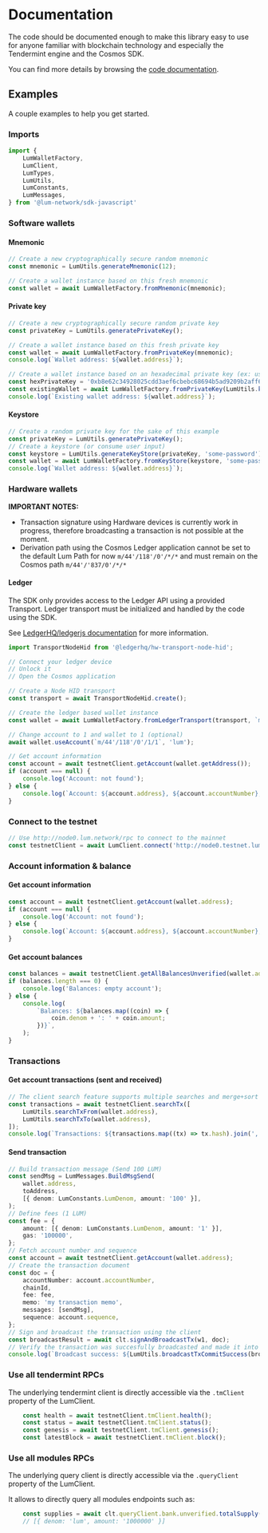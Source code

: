 # Documentation

The code should be documented enough to make this library easy to use for anyone familiar with blockchain technology and especially the Tendermint engine and the Cosmos SDK.

You can find more details by browsing the [code documentation](./lib).

## Examples

A couple examples to help you get started.

### Imports

```typescript
import {
    LumWalletFactory,
    LumClient,
    LumTypes,
    LumUtils,
    LumConstants,
    LumMessages,
} from '@lum-network/sdk-javascript'
```

### Software wallets

#### Mnemonic
```typescript
// Create a new cryptographically secure random mnemonic 
const mnemonic = LumUtils.generateMnemonic(12);

// Create a wallet instance based on this fresh mnemonic
const wallet = await LumWalletFactory.fromMnemonic(mnemonic);
```

#### Private key
```typescript
// Create a new cryptographically secure random private key
const privateKey = LumUtils.generatePrivateKey();

// Create a wallet instance based on this fresh private key
const wallet = await LumWalletFactory.fromPrivateKey(mnemonic);
console.log(`Wallet address: ${wallet.address}`);

// Create a wallet instance based on an hexadecimal private key (ex: user input - 0x is optional)
const hexPrivateKey = '0xb8e62c34928025cdd3aef6cbebc68694b5ad9209b2aff6d3891c8e61d22d3a3b';
const existingWallet = await LumWalletFactory.fromPrivateKey(LumUtils.keyFromHex(hexPrivateKey));
console.log(`Existing wallet address: ${wallet.address}`);
```

#### Keystore
```typescript
// Create a random private key for the sake of this example
const privateKey = LumUtils.generatePrivateKey();
// Create a keystore (or consume user input)
const keystore = LumUtils.generateKeyStore(privateKey, 'some-password');
const wallet = await LumWalletFactory.fromKeyStore(keystore, 'some-password');
console.log(`Wallet address: ${wallet.address}`);
```

### Hardware wallets

**IMPORTANT NOTES:**
- Transaction signature using Hardware devices is currently work in progress, therefore broadcasting a transaction is not possible at the moment.
- Derivation path using the Cosmos Ledger application cannot be set to the default Lum Path for now `m/44'/118'/0'/*/*` and must remain on the Cosmos path `m/44'/'837/0'/*/*`

#### Ledger

The SDK only provides access to the Ledger API using a provided Transport.
Ledger transport must be initialized and handled by the code using the SDK.

See [LedgerHQ/ledgerjs documentation](https://github.com/LedgerHQ/ledgerjs) for more information.

```typescript
import TransportNodeHid from '@ledgerhq/hw-transport-node-hid';

// Connect your ledger device
// Unlock it
// Open the Cosmos application

// Create a Node HID transport
const transport = await TransportNodeHid.create();

// Create the ledger based wallet instance
const wallet = await LumWalletFactory.fromLedgerTransport(transport, `m/44'/118'/0'/0/0`, 'lum');

// Change account to 1 and wallet to 1 (optional)
await wallet.useAccount(`m/44'/118'/0'/1/1`, 'lum');

// Get account information
const account = await testnetClient.getAccount(wallet.getAddress());
if (account === null) {
    console.log('Account: not found');
} else {
    console.log(`Account: ${account.address}, ${account.accountNumber}, ${account.sequence}`);
}
```


### Connect to the testnet

```typescript
// Use http://node0.lum.network/rpc to connect to the mainnet
const testnetClient = await LumClient.connect('http://node0.testnet.lum.network/rpc');
```

### Account information & balance

#### Get account information
```typescript
const account = await testnetClient.getAccount(wallet.address);
if (account === null) {
    console.log('Account: not found');
} else {
    console.log(`Account: ${account.address}, ${account.accountNumber}, ${account.sequence}`);
}
```

#### Get account balances
```typescript
const balances = await testnetClient.getAllBalancesUnverified(wallet.address);
if (balances.length === 0) {
    console.log('Balances: empty account');
} else {
    console.log(
        `Balances: ${balances.map((coin) => {
            coin.denom + ': ' + coin.amount;
        })}`,
    );
}
```

### Transactions

#### Get account transactions (sent and received)
```typescript
// The client search feature supports multiple searches and merge+sort the results
const transactions = await testnetClient.searchTx([
    LumUtils.searchTxFrom(wallet.address),
    LumUtils.searchTxTo(wallet.address),
]);
console.log(`Transactions: ${transactions.map((tx) => tx.hash).join(', ')}`);
```

#### Send transaction
```typescript
// Build transaction message (Send 100 LUM)
const sendMsg = LumMessages.BuildMsgSend(
    wallet.address,
    toAddress,
    [{ denom: LumConstants.LumDenom, amount: '100' }],
);
// Define fees (1 LUM)
const fee = {
    amount: [{ denom: LumConstants.LumDenom, amount: '1' }],
    gas: '100000',
};
// Fetch account number and sequence
const account = await testnetClient.getAccount(wallet.address);
// Create the transaction document
const doc = {
    accountNumber: account.accountNumber,
    chainId,
    fee: fee,
    memo: 'my transaction memo',
    messages: [sendMsg],
    sequence: account.sequence,
};
// Sign and broadcast the transaction using the client
const broadcastResult = await clt.signAndBroadcastTx(w1, doc);
// Verify the transaction was succesfully broadcasted and made it into a block
console.log(`Broadcast success: ${LumUtils.broadcastTxCommitSuccess(broadcastResult)}`);
```

### Use all tendermint RPCs

The underlying tendermint client is directly accessible via the `.tmClient` property of the LumClient.

```typescript
    const health = await testnetClient.tmClient.health();
    const status = await testnetClient.tmClient.status();
    const genesis = await testnetClient.tmClient.genesis();
    const latestBlock = await testnetClient.tmClient.block();
```

### Use all modules RPCs

The underlying query client is directly accessible via the `.queryClient` property of the LumClient.

It allows to directly query all modules endpoints such as:

```typescript
    const supplies = await clt.queryClient.bank.unverified.totalSupply();
    // [{ denom: 'lum', amount: '1000000' }]
```
